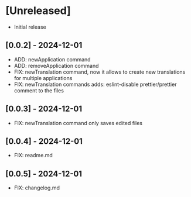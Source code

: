 # [Unreleased]

- Initial release

## [0.0.2] - 2024-12-01

- ADD: newApplication command
- ADD: removeApplication command
- FIX: newTranslation command, now it allows to create new translations for multiple applications
- FIX: newTranslation commands adds: eslint-disable prettier/prettier comment to the files

## [0.0.3] - 2024-12-01

- FIX: newTranslation command only saves edited files

## [0.0.4] - 2024-12-01

- FIX: readme.md

## [0.0.5] - 2024-12-01

- FIX: changelog.md
